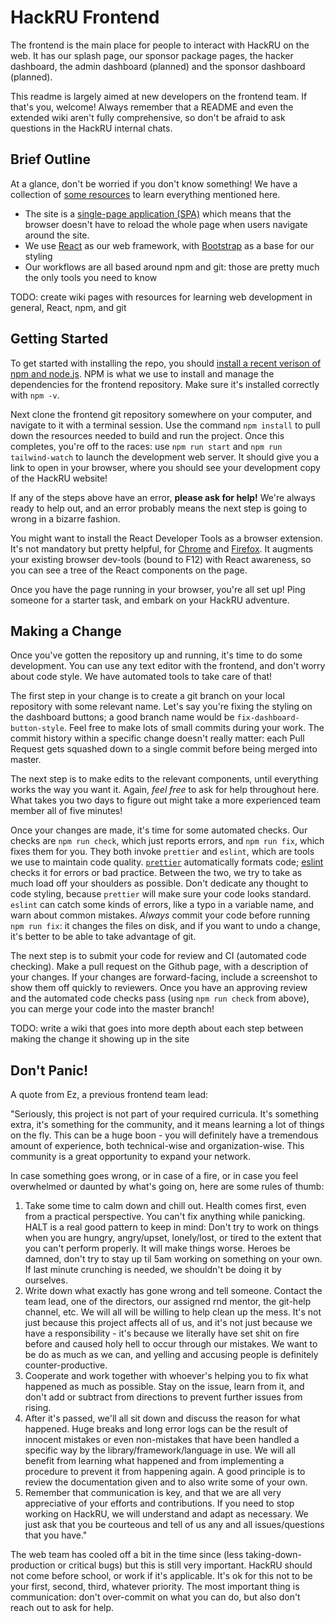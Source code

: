 # HackRU Frontend

The frontend is the main place for people to interact with HackRU on the web. It has our splash page, our sponsor package pages, the hacker dashboard, the admin dashboard (planned) and the sponsor dashboard (planned).

This readme is largely aimed at new developers on the frontend team. If that's you, welcome! Always remember that a README and even the extended wiki aren't fully comprehensive, so don't be afraid to ask questions in the HackRU internal chats.

## Brief Outline

At a glance, don't be worried if you don't know something! We have a collection of [some resources](https://github.com/HackRU/frontend/wiki/Resources) to learn everything mentioned here.

- The site is a [single-page application (SPA)](https://en.wikipedia.org/wiki/Single-page_application) which means that the browser doesn't have to reload the whole page when users navigate around the site.
- We use [React](https://reactjs.org) as our web framework, with [Bootstrap](https://getbootstrap.com/) as a base for our styling
- Our workflows are all based around npm and git: those are pretty much the only tools you need to know

TODO: create wiki pages with resources for learning web development in general, React, npm, and git

## Getting Started

To get started with installing the repo, you should [install a recent verison of npm and node.js](https://nodejs.org/en/). NPM is what we use to install and manage the dependencies for the frontend repository. Make sure it's installed correctly with `npm -v`.

Next clone the frontend git repository somewhere on your computer, and navigate to it with a terminal session. Use the command `npm install` to pull down the resources needed to build and run the project. Once this completes, you're off to the races: use `npm run start` and `npm run tailwind-watch` to launch the development web server. It should give you a link to open in your browser, where you should see your development copy of the HackRU website!

If any of the steps above have an error, **please ask for help!** We're always ready to help out, and an error probably means the next step is going to wrong in a bizarre fashion.

You might want to install the React Developer Tools as a browser extension. It's not mandatory but pretty helpful, for [Chrome](https://chrome.google.com/webstore/detail/react-developer-tools/fmkadmapgofadopljbjfkapdkoienihi?hl=en) and [Firefox](https://addons.mozilla.org/en-US/firefox/addon/react-devtools/). It augments your existing browser dev-tools (bound to F12) with React awareness, so you can see a tree of the React components on the page.

Once you have the page running in your browser, you're all set up! Ping someone for a starter task, and embark on your HackRU adventure.

## Making a Change

Once you've gotten the repository up and running, it's time to do some development. You can use any text editor with the frontend, and don't worry about code style. We have automated tools to take care of that!

The first step in your change is to create a git branch on your local repository with some relevant name. Let's say you're fixing the styling on the dashboard buttons; a good branch name would be `fix-dashboard-button-style`. Feel free to make lots of small commits during your work. The commit history within a specific change doesn't really matter: each Pull Request gets squashed down to a single commit before being merged into master.

The next step is to make edits to the relevant components, until everything works the way you want it. Again, *feel free* to ask for help throughout here. What takes you two days to figure out might take a more experienced team member all of five minutes!

Once your changes are made, it's time for some automated checks. Our checks are `npm run check`, which just reports errors, and `npm run fix`, which fixes them for you. They both invoke `prettier` and `eslint`, which are tools we use to maintain code quality. [`prettier`](https://prettier.io/) automatically formats code; [eslint](https://eslint.org/) checks it for errors or bad practice. Between the two, we try to take as much load off your shoulders as possible. Don't dedicate any thought to code styling, because `prettier` will make sure your code looks standard. `eslint` can catch some kinds of errors, like a typo in a variable name, and warn about common mistakes. *Always* commit your code before running `npm run fix`: it changes the files on disk, and if you want to undo a change, it's better to be able to take advantage of git.

The next step is to submit your code for review and CI (automated code checking). Make a pull request on the Github page, with a description of your changes. If your changes are forward-facing, include a screenshot to show them off quickly to reviewers. Once you have an approving review and the automated code checks pass (using `npm run check` from above), you can merge your code into the master branch!

TODO: write a wiki that goes into more depth about each step between making the change it showing up in the site

## Don't Panic!

A quote from Ez, a previous frontend team lead:

"Seriously, this project is not part of your required curricula. It's something extra, it's something for the community, and it means learning a lot of things on the fly. This can be a huge boon - you will definitely have a tremendous amount of experience, both technical-wise and organization-wise. This community is a great opportunity to expand your network.

In case something goes wrong, or in case of a fire, or in case you feel overwhelmed or daunted by what's going on, here are some rules of thumb:

1. Take some time to calm down and chill out. Health comes first, even from a practical perspective. You can't fix anything while panicking. HALT is a real good pattern to keep in mind: Don't try to work on things when you are hungry, angry/upset, lonely/lost, or tired to the extent that you can't perform properly. It will make things worse. Heroes be damned, don't try to stay up til 5am working on something on your own. If last minute crunching is needed, we shouldn't be doing it by ourselves.
2. Write down what exactly has gone wrong and tell someone. Contact the team lead, one of the directors, our assigned rnd mentor, the git-help channel, etc. We will all will be willing to help clean up the mess. It's not just because this project affects all of us, and it's not just because we have a responsibility - it's because we literally have set shit on fire before and caused holy hell to occur through our mistakes. We want to be do as much as we can, and yelling and accusing people is definitely counter-productive.
3. Cooperate and work together with whoever's helping you to fix what happened as much as possible. Stay on the issue, learn from it, and don't add or subtract from directions to prevent further issues from rising.
4. After it's passed, we'll all sit down and discuss the reason for what happened. Huge breaks and long error logs can be the result of innocent mistakes or even non-mistakes that have been handled a specific way by the library/framework/language in use. We will all benefit from learning what happened and from implementing a procedure to prevent it from happening again. A good principle is to review the documentation given and to also write some of your own.
5. Remember that communication is key, and that we are all very appreciative of your efforts and contributions. If you need to stop working on HackRU, we will understand and adapt as necessary. We just ask that you be courteous and tell of us any and all issues/questions that you have."

The web team has cooled off a bit in the time since (less taking-down-production or critical bugs) but this is still very important. HackRU should not come before school, or work if it's applicable. It's ok for this not to be your first, second, third, whatever priority. The most important thing is communication: don't over-commit on what you can do, but also don't reach out to ask for help.

